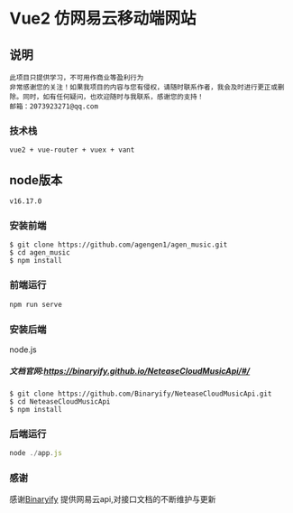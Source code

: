 # Vue2 仿网易云移动端网站
## 说明
```
此项目只提供学习，不可用作商业等盈利行为
非常感谢您的关注！如果我项目的内容与您有侵权，请随时联系作者，我会及时进行更正或删除。同时，如有任何疑问，也欢迎随时与我联系，感谢您的支持！
邮箱：2073923271@qq.com
```
### 技术栈
```
vue2 + vue-router + vuex + vant
```

## node版本
```
v16.17.0
```

### 安装前端
```shell
$ git clone https://github.com/agengen1/agen_music.git
$ cd agen_music
$ npm install
```
### 前端运行
```js
npm run serve
```

### 安装后端
node.js 
##### 文档官网:https://binaryify.github.io/NeteaseCloudMusicApi/#/
```shell
$ git clone https://github.com/Binaryify/NeteaseCloudMusicApi.git
$ cd NeteaseCloudMusicApi
$ npm install
```
### 后端运行
```js
node ./app.js
```

### 感谢
<p>感谢<a href="https://github.com/Binaryify">Binaryify</a> 提供网易云api,对接口文档的不断维护与更新</p>

